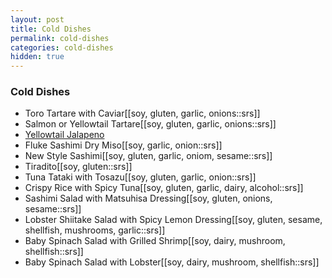 ```yaml
---
layout: post
title: Cold Dishes
permalink: cold-dishes
categories: cold-dishes
hidden: true
---
```


### Cold Dishes

- Toro Tartare with Caviar[[soy, gluten, garlic, onions::srs]]
- Salmon or Yellowtail Tartare[[soy, gluten, garlic, onions::srs]]
- [Yellowtail Jalapeno](/yellowtail-sashimi)
- Fluke Sashimi Dry Miso[[soy, garlic, onion::srs]]
- New Style Sashimi[[soy, gluten, garlic, oniom, sesame::srs]]
- Tiradito[[soy, gluten::srs]]
- Tuna Tataki with Tosazu[[soy, gluten, garlic, onion::srs]]
- Crispy Rice with Spicy Tuna[[soy, gluten, garlic, dairy, alcohol::srs]]
- Sashimi Salad with Matsuhisa Dressing[[soy, gluten, onions, sesame::srs]]
- Lobster Shiitake Salad with Spicy Lemon Dressing[[soy, gluten, sesame, shellfish, mushrooms, garlic::srs]]
- Baby Spinach Salad with Grilled Shrimp[[soy, dairy, mushroom, shellfish::srs]]
- Baby Spinach Salad with Lobster[[soy, dairy, mushroom, shellfish::srs]]